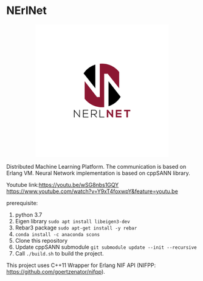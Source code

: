 # NErlNet
<p align="center">
  <img src="Nerlnet_logo.jpg" width="350" title="NerlNet">
</p>

Distributed Machine Learning Platform. 
The communication is based on Erlang VM.
Neural Network implementation is based on cppSANN library. 

Youtube link:https://youtu.be/wSG8nbs1GQY
https://www.youtube.com/watch?v=Y9xT4foxwpY&feature=youtu.be

prerequisite:

1. python 3.7
2. Eigen library ```sudo apt install libeigen3-dev```
3. Rebar3 package ```sudo apt-get install -y rebar```
4. ```conda install -c anaconda scons```
5. Clone this repository
6. Update cppSANN submodule ```git submodule update --init --recursive```
7. Call ```./build.sh``` to build the project. 


This project uses C++11 Wrapper for Erlang NIF API (NIFPP: https://github.com/goertzenator/nifpp). 

